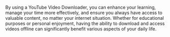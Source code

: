 By using a YouTube Video Downloader, you can enhance your learning, manage your time more effectively, and ensure you always have access to valuable content, no matter your internet situation. Whether for educational purposes or personal enjoyment, having the ability to download and access videos offline can significantly benefit various aspects of your daily life.
